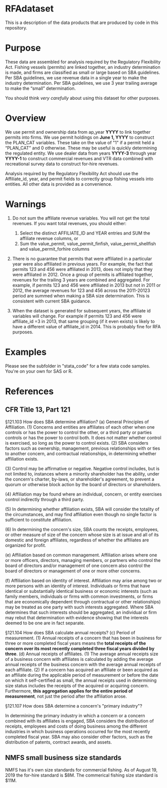 # RFAdataset
This is a description of the data products that are produced by code in this repository.

# Purpose

These data are assembled for analysis required by the Regulatory Flexibility Act.  Fishing vessels (permits) are linked together, an industry determination is made, and firms are classified as small or large based on SBA guidelines.  Per SBA guidelines, we use revenue data in a single year to make the industry determination. Per SBA guidelines, we use 3 year trailing average to make the “small” determination.  

You should think *very carefully* about using this dataset for other purposes.

# Overview 
We use permit and ownership data from ap_year **YYYY** to link together permits into firms.  We use permit holdings on **June 1, YYYY** to construct the PLAN_CAT variables.  These take on the value of "1" if a permit held a “PLAN_CAT” and 0 otherwise. These may be useful is quickly determining the regulated entity.  We use dealer data from years **YYYY-3** through year **YYYY-1** to construct commercial revenues and VTR data combined with recreational survey data to construct for-hire revenues.   

Analysis required by the Regulatory Flexibility Act should use the Affiliate_id, year, and permit fields to correctly group fishing vessels into entities.  All other data is provided as a convenience.


# Warnings
1. Do not sum the affiliate revenue variables.  You will not get the total revenues.  If you want total revenues, you should either:
    1. Select the distinct AFFILIATE_ID and YEAR entries and SUM the affiliate revenue columns, or 
    2. Sum the value_permit, value_permit_finfish, value_permit_shellfish and value_permit_forhire columns

2. There is no guarantee that permits that were affiliated in a particular year were also affiliated in previous years.  For example, the fact that permits 123 and 456 were affiliated in 2013, does not imply that they were affiliated in 2012.  Once a group of permits is affiliated together, revenues for the trailing 3 years are combined and aggregated.  For example, if permits 123 and 456 were affiliated in 2013 but not in 2011 or 2012, the average revenues for 123 and 456 across the 2011-20123 period are summed when making a SBA size determination.  This is consistent with current SBA guidance.

3. When the dataset is generated for subsequent years, the affiliate id variables will change.  For example if permits 123 and 456 were affiliate_id =3 in 2013, that same grouping (if it even exists) is likely to have a different value of affiliate_id in 2014.  This is probably fine for RFA purposes.

# Examples
Please see the subfolder in "stata_code" for a few stata code samples.  You're on your own for SAS or R.

# References

## CFR Title 13, Part 121

§121.103   How does SBA determine affiliation?
(a) General Principles of Affiliation. (1) Concerns and entities are affiliates of each other when one controls or has the power to control the other, or a third party or parties controls 
	or has the power to control both. It does not matter whether control is exercised, so long as the power to control exists.
(2) SBA considers factors such as ownership, management, previous relationships with or ties to another concern, and contractual relationships, in determining whether affiliation exists.

(3) Control may be affirmative or negative. Negative control includes, but is not limited to, instances where a minority shareholder has the ability, under the concern's charter, by-laws, 
	or shareholder's agreement, to prevent a quorum or otherwise block action by the board of directors or shareholders.

(4) Affiliation may be found where an individual, concern, or entity exercises control indirectly through a third party.

(5) In determining whether affiliation exists, SBA will consider the totality of the circumstances, and may find affiliation even though no single factor is sufficient to constitute affiliation.

(6) In determining the concern's size, SBA counts the receipts, employees, or other measure of size of the concern whose size is at issue and all of its domestic and foreign affiliates,
	regardless of whether the affiliates are organized for profit.

(e) Affiliation based on common management. Affiliation arises where one or more officers, directors, managing members, or partners who control the board of directors and/or management
	of one concern also control the board of directors or management of one or more other concerns.

(f) Affiliation based on identity of interest. Affiliation may arise among two or more persons with an identity of interest. Individuals or firms that have identical or substantially 
	identical business or economic interests (such as family members, individuals or firms with common investments, or firms that are economically dependent through contractual
	or other relationships) may be treated as one party with such interests aggregated. Where SBA determines that such interests should be aggregated, an individual or firm may
	rebut that determination with evidence showing that the interests deemed to be one are in fact separate.

§121.104   How does SBA calculate annual receipts?
(c) Period of measurement. (1) Annual receipts of a concern that has been in business for three or more completed fiscal years means the **total receipts of the concern over its most recently completed three fiscal years divided by three**.
(d) Annual receipts of affiliates. 
	(1) The average annual receipts size of a business concern with affiliates is calculated by adding the  average annual receipts of the business concern with the average annual receipts of each affiliate.
	(2) If a concern has acquired an affiliate or been acquired as an affiliate during the applicable period of measurement or before the date on which it self-certified as small, the annual receipts used in determining size status includes the receipts of the acquired or acquiring concern. Furthermore, **this aggregation applies for the entire period 
	of measurement**, not just the period after the affiliation arose.


§121.107   How does SBA determine a concern's "primary industry"?

In determining the primary industry in which a concern or a concern combined with its affiliates is engaged, SBA considers the distribution of receipts, employees and costs of doing business among the different industries in which business operations 	occurred for the most recently completed fiscal year. SBA may also consider other factors, such as the distribution of patents, contract awards, and assets.

## NMFS small business size standards

NMFS has it's own size standards for commercial fishing.  As of August 19, 2019 the for-hire standard is $8M. The commerical fishing size standard is $11M.
